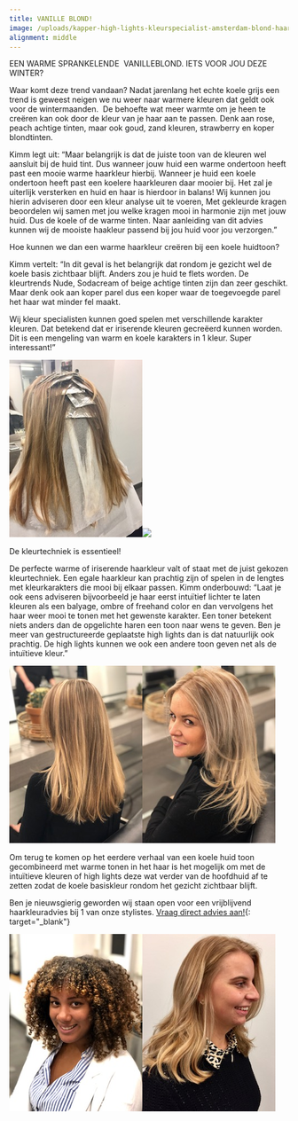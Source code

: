 ```yaml
---
title: VANILLE BLOND!
image: /uploads/kapper-high-lights-kleurspecialist-amsterdam-blond-haar-5.jpg
alignment: middle
---
```


EEN WARME SPRANKELENDE &nbsp;VANILLEBLOND. IETS VOOR JOU DEZE WINTER?

Waar komt deze trend vandaan? Nadat jarenlang het echte koele grijs een trend is geweest neigen we nu weer naar warmere kleuren dat geldt ook voor de wintermaanden. &nbsp;De behoefte wat meer warmte om je heen te cre&euml;ren kan ook door de kleur van je haar aan te passen. Denk aan rose, peach achtige tinten, maar ook goud, zand kleuren, strawberry en koper blondtinten.

Kimm legt uit: “Maar belangrijk is dat de juiste toon van de kleuren wel aansluit bij de huid tint. Dus wanneer jouw huid een warme ondertoon heeft past een mooie warme haarkleur hierbij. Wanneer je huid een koele ondertoon heeft past een koelere haarkleuren daar mooier bij. Het zal je uiterlijk versterken en huid en haar is hierdoor in balans! Wij kunnen jou hierin adviseren door een kleur analyse uit te voeren, Met gekleurde kragen beoordelen wij samen met jou welke kragen mooi in harmonie zijn met jouw huid. Dus de koele of de warme tinten. Naar aanleiding van dit advies kunnen wij de mooiste haakleur passend bij jou huid voor jou verzorgen.”

Hoe kunnen we dan een warme haarkleur cre&euml;ren bij een koele huidtoon?

Kimm vertelt: “In dit geval is het belangrijk dat rondom je gezicht wel de koele basis zichtbaar blijft. Anders zou je huid te flets worden. De kleurtrends Nude, Sodacream of beige achtige tinten zijn dan zeer geschikt. Maar denk ook aan koper parel dus een koper waar de toegevoegde parel het haar wat minder fel maakt.

Wij kleur specialisten kunnen goed spelen met verschillende karakter kleuren. Dat betekend dat er iriserende kleuren gecre&euml;erd kunnen worden. Dit is een mengeling van warm en koele karakters in 1 kleur. Super interessant!”

![](/uploads/kapper-high-lights-kleurspecialist-amsterdam-blond-haar.jpg)![](blob:https://app.cloudcannon.com/49c6b7f8-0fa2-4b24-97ad-f09c2bc7ee4f)

De kleurtechniek is essentieel!

De perfecte warme of iriserende haarkleur valt of staat met de juist gekozen kleurtechniek. Een egale haarkleur kan prachtig zijn of spelen in de lengtes met kleurkarakters die mooi bij elkaar passen. Kimm onderbouwd: “Laat je ook eens adviseren bijvoorbeeld je haar eerst intu&iuml;tief lichter te laten kleuren als een balyage, ombre of freehand color en dan vervolgens het haar weer mooi te tonen met het gewenste karakter. Een toner betekent niets anders dan de opgelichte haren een toon naar wens te geven. Ben je meer van gestructureerde geplaatste high lights dan is dat natuurlijk ook prachtig. De high lights kunnen we ook een andere toon geven net als de intu&iuml;tieve kleur.”

![](/uploads/kapper-high-lights-kleurspecialist-amsterdam-blond-haar-4.jpg)![](/uploads/kapper-high-lights-kleurspecialist-amsterdam-blond-haar-6.jpg)

Om terug te komen op het eerdere verhaal van een koele huid toon gecombineerd met warme tonen in het haar is het mogelijk om met de intu&iuml;tieve kleuren of high lights deze wat verder van de hoofdhuid af te zetten zodat de koele basiskleur rondom het gezicht zichtbaar blijft.

Ben je nieuwsgierig geworden wij staan open voor een vrijblijvend haarkleuradvies bij 1 van onze stylistes. [Vraag direct advies aan!](www.koffijberg.nl/contact){: target="_blank"}

![](/uploads/kapper-high-lights-kleurspecialist-amsterdam-blond-haar-krullen-1.jpg)![](/uploads/kapper-high-lights-kleurspecialist-amsterdam-blond-haar-3.jpg)